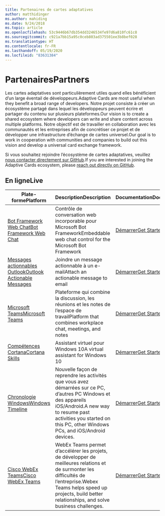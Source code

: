 ```yaml
---
title: Partenaires de cartes adaptatives
author: matthidinger
ms.author: mahiding
ms.date: 9/24/2018
ms.topic: article
ms.openlocfilehash: 53c9446b67db354dd3246534fe97d6a810fc61c8
ms.sourcegitcommit: c921a7bb15a95c0ceb803ad375501ee3b8bef028
ms.translationtype: HT
ms.contentlocale: fr-FR
ms.lasthandoff: 05/19/2020
ms.locfileid: "83631384"
---
```

# <a name="partners"></a><span data-ttu-id="a1abd-102">Partenaires</span><span class="sxs-lookup"><span data-stu-id="a1abd-102">Partners</span></span> 

<span data-ttu-id="a1abd-103">Les cartes adaptatives sont particulièrement utiles quand elles bénéficient d’un large éventail de développeurs.</span><span class="sxs-lookup"><span data-stu-id="a1abd-103">Adaptive Cards are most useful when they benefit a broad range of developers.</span></span> <span data-ttu-id="a1abd-104">Notre projet consiste à créer un écosystème partagé dans lequel les développeurs peuvent écrire et partager du contenu sur plusieurs plateformes.</span><span class="sxs-lookup"><span data-stu-id="a1abd-104">Our vision is to create a shared ecosystem where developers can write and share content across multiple platforms.</span></span> <span data-ttu-id="a1abd-105">Notre objectif est de travailler en collaboration avec les communautés et les entreprises afin de concrétiser ce projet et de développer une infrastructure d’échange de cartes universel.</span><span class="sxs-lookup"><span data-stu-id="a1abd-105">Our goal is to work in cooperation with communities and companies to build out this vision and develop a universal card exchange framework.</span></span>

<span data-ttu-id="a1abd-106">Si vous souhaitez rejoindre l’écosystème de cartes adaptatives, veuillez [nous contacter directement sur GitHub](https://github.com/Microsoft/AdaptiveCards).</span><span class="sxs-lookup"><span data-stu-id="a1abd-106">If you are interested in joining the Adaptive Cards ecosystem, please [reach out directly on GitHub](https://github.com/Microsoft/AdaptiveCards).</span></span>

## <a name="live"></a><span data-ttu-id="a1abd-107">En ligne</span><span class="sxs-lookup"><span data-stu-id="a1abd-107">Live</span></span>

<span data-ttu-id="a1abd-108">Plate-forme</span><span class="sxs-lookup"><span data-stu-id="a1abd-108">Platform</span></span> | <span data-ttu-id="a1abd-109">Description</span><span class="sxs-lookup"><span data-stu-id="a1abd-109">Description</span></span> | <span data-ttu-id="a1abd-110">Documentation</span><span class="sxs-lookup"><span data-stu-id="a1abd-110">Documentation</span></span> | <span data-ttu-id="a1abd-111">Version</span><span class="sxs-lookup"><span data-stu-id="a1abd-111">Version</span></span>
---------|-------------|---------------|---------
[<span data-ttu-id="a1abd-112">Bot Framework Web Chat</span><span class="sxs-lookup"><span data-stu-id="a1abd-112">Bot Framework Web Chat</span></span>](https://github.com/Microsoft/BotFramework-WebChat)  | <span data-ttu-id="a1abd-113">Contrôle de conversation web incorporable pour Microsoft Bot Framework</span><span class="sxs-lookup"><span data-stu-id="a1abd-113">Embeddable web chat control for the Microsoft Bot Framework</span></span> | [<span data-ttu-id="a1abd-114">Démarrer</span><span class="sxs-lookup"><span data-stu-id="a1abd-114">Get Started</span></span>](https://docs.microsoft.com/adaptive-cards/get-started/bots) | <span data-ttu-id="a1abd-115">1.2.5 (Web Chat 4.9.0)</span><span class="sxs-lookup"><span data-stu-id="a1abd-115">1.2.5 (Web Chat 4.9.0)</span></span>
[<span data-ttu-id="a1abd-116">Messages actionnables Outlook</span><span class="sxs-lookup"><span data-stu-id="a1abd-116">Outlook Actionable Messages</span></span>](https://docs.microsoft.com/outlook/actionable-messages/)  | <span data-ttu-id="a1abd-117">Joindre un message actionnable à un e-mail</span><span class="sxs-lookup"><span data-stu-id="a1abd-117">Attach an actionable message to email</span></span> | [<span data-ttu-id="a1abd-118">Démarrer</span><span class="sxs-lookup"><span data-stu-id="a1abd-118">Get Started</span></span>](https://docs.microsoft.com/outlook/actionable-messages/) | <span data-ttu-id="a1abd-119">1.0</span><span class="sxs-lookup"><span data-stu-id="a1abd-119">1.0</span></span>
[<span data-ttu-id="a1abd-120">Microsoft Teams</span><span class="sxs-lookup"><span data-stu-id="a1abd-120">Microsoft Teams</span></span>](https://products.office.com/microsoft-teams/group-chat-software) | <span data-ttu-id="a1abd-121">Plateforme qui combine la discussion, les réunions et les notes de l’espace de travail</span><span class="sxs-lookup"><span data-stu-id="a1abd-121">Platform that combines workplace chat, meetings, and notes</span></span> | [<span data-ttu-id="a1abd-122">Démarrer</span><span class="sxs-lookup"><span data-stu-id="a1abd-122">Get Started</span></span>](https://docs.microsoft.com/microsoftteams/platform/concepts/cards/cards-reference#adaptive-card) | <span data-ttu-id="a1abd-123">1.2</span><span class="sxs-lookup"><span data-stu-id="a1abd-123">1.2</span></span>
[<span data-ttu-id="a1abd-124">Compétences Cortana</span><span class="sxs-lookup"><span data-stu-id="a1abd-124">Cortana Skills</span></span>](https://docs.microsoft.com/cortana/skills/adaptive-cards) | <span data-ttu-id="a1abd-125">Assistant virtuel pour Windows 10</span><span class="sxs-lookup"><span data-stu-id="a1abd-125">A virtual assistant for Windows 10</span></span> | [<span data-ttu-id="a1abd-126">Démarrer</span><span class="sxs-lookup"><span data-stu-id="a1abd-126">Get Started</span></span>](https://docs.microsoft.com/adaptive-cards/get-started/bots) | <span data-ttu-id="a1abd-127">1.0</span><span class="sxs-lookup"><span data-stu-id="a1abd-127">1.0</span></span>
[<span data-ttu-id="a1abd-128">Chronologie Windows</span><span class="sxs-lookup"><span data-stu-id="a1abd-128">Windows Timeline</span></span>](https://blogs.windows.com/windowsexperience/2017/12/19/announcing-windows-10-insider-preview-build-17063-pc/) | <span data-ttu-id="a1abd-129">Nouvelle façon de reprendre les activités que vous avez démarrées sur ce PC, d’autres PC Windows et des appareils iOS/Android.</span><span class="sxs-lookup"><span data-stu-id="a1abd-129">A new way to resume past activities you started on this PC, other Windows PCs, and iOS/Android devices.</span></span> | [<span data-ttu-id="a1abd-130">Démarrer</span><span class="sxs-lookup"><span data-stu-id="a1abd-130">Get Started</span></span>](https://docs.microsoft.com/adaptive-cards/get-started/windows) | <span data-ttu-id="a1abd-131">1.0</span><span class="sxs-lookup"><span data-stu-id="a1abd-131">1.0</span></span>
[<span data-ttu-id="a1abd-132">Cisco WebEx Teams</span><span class="sxs-lookup"><span data-stu-id="a1abd-132">Cisco WebEx Teams</span></span>](https://www.webex.com/team-collaboration.html) | <span data-ttu-id="a1abd-133">WebEx Teams permet d’accélérer les projets, de développer de meilleures relations et de surmonter les difficultés de l’entreprise.</span><span class="sxs-lookup"><span data-stu-id="a1abd-133">Webex Teams helps speed up projects, build better relationships, and solve business challenges.</span></span> | [<span data-ttu-id="a1abd-134">Démarrer</span><span class="sxs-lookup"><span data-stu-id="a1abd-134">Get Started</span></span>](https://developer.webex.com/docs/api/guides/cards) | <span data-ttu-id="a1abd-135">1.2</span><span class="sxs-lookup"><span data-stu-id="a1abd-135">1.2</span></span>
